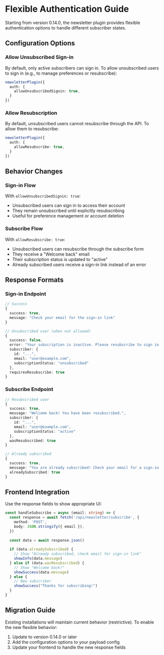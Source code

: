 # Flexible Authentication Guide

Starting from version 0.14.0, the newsletter plugin provides flexible authentication options to handle different subscriber states.

## Configuration Options

### Allow Unsubscribed Sign-in

By default, only active subscribers can sign in. To allow unsubscribed users to sign in (e.g., to manage preferences or resubscribe):

```typescript
newsletterPlugin({
  auth: {
    allowUnsubscribedSignin: true,
  }
})
```

### Allow Resubscription

By default, unsubscribed users cannot resubscribe through the API. To allow them to resubscribe:

```typescript
newsletterPlugin({
  auth: {
    allowResubscribe: true,
  }
})
```

## Behavior Changes

### Sign-in Flow

With `allowUnsubscribedSignin: true`:
- Unsubscribed users can sign in to access their account
- They remain unsubscribed until explicitly resubscribing
- Useful for preference management or account deletion

### Subscribe Flow

With `allowResubscribe: true`:
- Unsubscribed users can resubscribe through the subscribe form
- They receive a "Welcome back" email
- Their subscription status is updated to "active"
- Already subscribed users receive a sign-in link instead of an error

## Response Formats

### Sign-in Endpoint

```typescript
// Success
{
  success: true,
  message: "Check your email for the sign-in link"
}

// Unsubscribed user (when not allowed)
{
  success: false,
  error: "Your subscription is inactive. Please resubscribe to sign in.",
  subscriber: {
    id: "...",
    email: "user@example.com",
    subscriptionStatus: "unsubscribed"
  },
  requiresResubscribe: true
}
```

### Subscribe Endpoint

```typescript
// Resubscribed user
{
  success: true,
  message: "Welcome back! You have been resubscribed.",
  subscriber: {
    id: "...",
    email: "user@example.com",
    subscriptionStatus: "active"
  },
  wasResubscribed: true
}

// Already subscribed
{
  success: true,
  message: "You are already subscribed! Check your email for a sign-in link.",
  alreadySubscribed: true
}
```

## Frontend Integration

Use the response fields to show appropriate UI:

```typescript
const handleSubscribe = async (email: string) => {
  const response = await fetch('/api/newsletter/subscribe', {
    method: 'POST',
    body: JSON.stringify({ email }),
  })
  
  const data = await response.json()
  
  if (data.alreadySubscribed) {
    // Show "Already subscribed, check email for sign-in link"
    showInfo(data.message)
  } else if (data.wasResubscribed) {
    // Show "Welcome back!"
    showSuccess(data.message)
  } else {
    // New subscriber
    showSuccess("Thanks for subscribing!")
  }
}
```

## Migration Guide

Existing installations will maintain current behavior (restrictive). To enable the new flexible behavior:

1. Update to version 0.14.0 or later
2. Add the configuration options to your payload config
3. Update your frontend to handle the new response fields